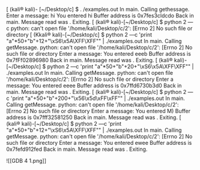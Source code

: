 [ (kali® kali)- [~/Desktop/c] $ . /examples.out In main. Calling gethessage. Enter a message: hi You entered hi Buffer address is 0x7fes3cldcdo Back in main. Message read was . Exiting. [ (kali® kali)-[~/Desktop/c] $ python 2 —c python: can't open file '/home/kali/Desktop/c/2': [Errno 2] No such file or directory [ (Kkali® kali)-[~/Desktop/c] $ python 2 —c 'print "a"*50+"b"+12+"\xS6\x5A\XFF\XFF"" | ./examples.out In main. Calling getMessage. python: can't open file '/home/kali/Desktop/c/2': [Errno 2] No such file or directory Enter a message: You entered eeeb Buffer address is 0x7fFf02896980 Back in main. Message read was . Exiting. [ (kali® kali)-[~/Desktop/c] $ python 2 —c 'print "a"*50+"b"+20+"\xS6\x5A\XFF\XFF"" | ./examples.out In main. Calling getMessage. python: can't open file '/home/kali/Desktop/c/2': [Errno 2] No such file or directory Enter a message: You entered eeee Buffer address is 0x7ffd6730b3d0 Back in main. Message read was . Exiting. [ (kali® kali)-[~/Desktop/c] $ python 2 —c 'print "a"+50+"b"+200+"\x56\x5d\xFF\xFF"" | ./examples.out In main. Calling getMessage. python: can't open file '/home/kali/Desktop/c/2': [Errno 2] No such file or directory Enter a message: You entered M) Buffer address is 0x7fff32581250 Back in main. Message read was . Exiting. [ (kali® kali)-[~/Desktop/c] $ python 2 —c 'print "a"*50+"b"+12+"\xS6\x5A\XFF\XFF"" | ./examples.out In main. Calling getMessage. python: can't open file '/home/kali/Desktop/c/2': [Errno 2] No such file or directory Enter a message: You entered ewee Buffer address is 0x7fefd912fed Back in main. Message read was . Exiting.

![[GDB 4 1.png]]